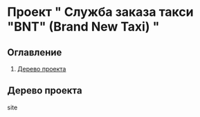 # Проект " Служба заказа такси "BNT" (Brand New Taxi) "
## Оглавление
1. [Дерево проекта](#Дерево-проекта)

## Дерево проекта
site
